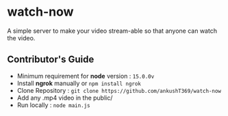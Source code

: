 # watch-now
A simple server to make your video stream-able so that anyone can watch the video.

## Contributor's Guide

- Minimum requirement for **node** version : `15.0.0v`
- Install **ngrok** manually or `npm install ngrok`
- Clone Repository : `git clone https://github.com/ankushT369/watch-now`
- Add any .mp4 video in the public/
- Run locally : `node main.js`

